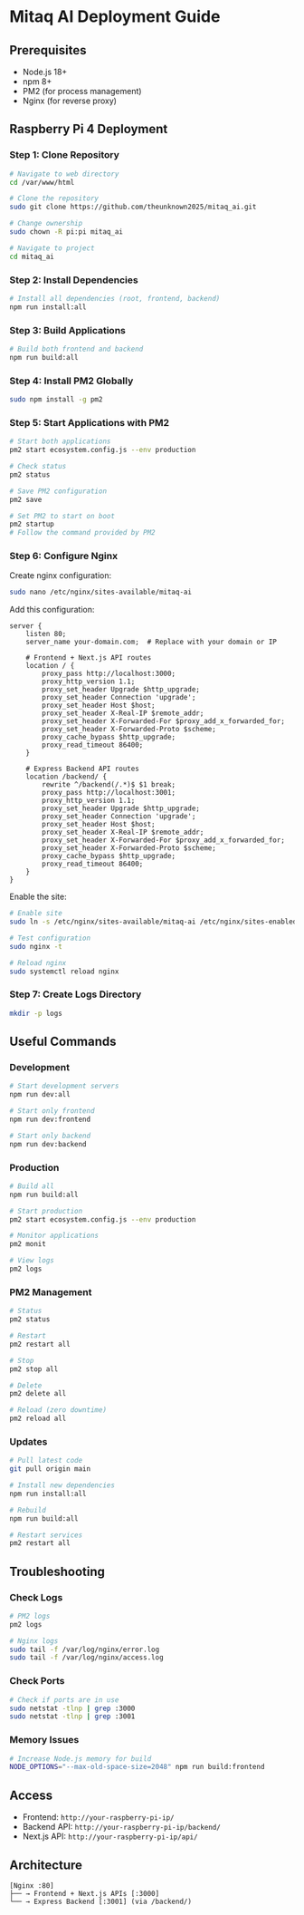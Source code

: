 # Mitaq AI Deployment Guide

## Prerequisites

- Node.js 18+ 
- npm 8+
- PM2 (for process management)
- Nginx (for reverse proxy)

## Raspberry Pi 4 Deployment

### Step 1: Clone Repository

```bash
# Navigate to web directory
cd /var/www/html

# Clone the repository
sudo git clone https://github.com/theunknown2025/mitaq_ai.git

# Change ownership
sudo chown -R pi:pi mitaq_ai

# Navigate to project
cd mitaq_ai
```

### Step 2: Install Dependencies

```bash
# Install all dependencies (root, frontend, backend)
npm run install:all
```

### Step 3: Build Applications

```bash
# Build both frontend and backend
npm run build:all
```

### Step 4: Install PM2 Globally

```bash
sudo npm install -g pm2
```

### Step 5: Start Applications with PM2

```bash
# Start both applications
pm2 start ecosystem.config.js --env production

# Check status
pm2 status

# Save PM2 configuration
pm2 save

# Set PM2 to start on boot
pm2 startup
# Follow the command provided by PM2
```

### Step 6: Configure Nginx

Create nginx configuration:

```bash
sudo nano /etc/nginx/sites-available/mitaq-ai
```

Add this configuration:

```nginx
server {
    listen 80;
    server_name your-domain.com;  # Replace with your domain or IP
    
    # Frontend + Next.js API routes
    location / {
        proxy_pass http://localhost:3000;
        proxy_http_version 1.1;
        proxy_set_header Upgrade $http_upgrade;
        proxy_set_header Connection 'upgrade';
        proxy_set_header Host $host;
        proxy_set_header X-Real-IP $remote_addr;
        proxy_set_header X-Forwarded-For $proxy_add_x_forwarded_for;
        proxy_set_header X-Forwarded-Proto $scheme;
        proxy_cache_bypass $http_upgrade;
        proxy_read_timeout 86400;
    }
    
    # Express Backend API routes
    location /backend/ {
        rewrite ^/backend(/.*)$ $1 break;
        proxy_pass http://localhost:3001;
        proxy_http_version 1.1;
        proxy_set_header Upgrade $http_upgrade;
        proxy_set_header Connection 'upgrade';
        proxy_set_header Host $host;
        proxy_set_header X-Real-IP $remote_addr;
        proxy_set_header X-Forwarded-For $proxy_add_x_forwarded_for;
        proxy_set_header X-Forwarded-Proto $scheme;
        proxy_cache_bypass $http_upgrade;
        proxy_read_timeout 86400;
    }
}
```

Enable the site:

```bash
# Enable site
sudo ln -s /etc/nginx/sites-available/mitaq-ai /etc/nginx/sites-enabled/

# Test configuration
sudo nginx -t

# Reload nginx
sudo systemctl reload nginx
```

### Step 7: Create Logs Directory

```bash
mkdir -p logs
```

## Useful Commands

### Development
```bash
# Start development servers
npm run dev:all

# Start only frontend
npm run dev:frontend

# Start only backend
npm run dev:backend
```

### Production
```bash
# Build all
npm run build:all

# Start production
pm2 start ecosystem.config.js --env production

# Monitor applications
pm2 monit

# View logs
pm2 logs
```

### PM2 Management
```bash
# Status
pm2 status

# Restart
pm2 restart all

# Stop
pm2 stop all

# Delete
pm2 delete all

# Reload (zero downtime)
pm2 reload all
```

### Updates
```bash
# Pull latest code
git pull origin main

# Install new dependencies
npm run install:all

# Rebuild
npm run build:all

# Restart services
pm2 restart all
```

## Troubleshooting

### Check Logs
```bash
# PM2 logs
pm2 logs

# Nginx logs
sudo tail -f /var/log/nginx/error.log
sudo tail -f /var/log/nginx/access.log
```

### Check Ports
```bash
# Check if ports are in use
sudo netstat -tlnp | grep :3000
sudo netstat -tlnp | grep :3001
```

### Memory Issues
```bash
# Increase Node.js memory for build
NODE_OPTIONS="--max-old-space-size=2048" npm run build:frontend
```

## Access

- Frontend: `http://your-raspberry-pi-ip/`
- Backend API: `http://your-raspberry-pi-ip/backend/`
- Next.js API: `http://your-raspberry-pi-ip/api/`

## Architecture

```
[Nginx :80] 
├── → Frontend + Next.js APIs [:3000]
└── → Express Backend [:3001] (via /backend/)
``` 
